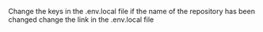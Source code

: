 
Change the keys in the .env.local file 
if the name of the repository has been changed change the link in the .env.local file